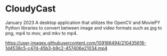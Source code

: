 # CloudyCast
January 2023
A desktop application that utilizes the OpenCV and MoviePY Python libraries to convert between image and video formats such as jpg to png, mp4 to mov, and mkv to mp4. 

https://user-images.githubusercontent.com/109186494/210435618-1d4538c5-c47d-45b3-b9c2-457406e21034.mp4
